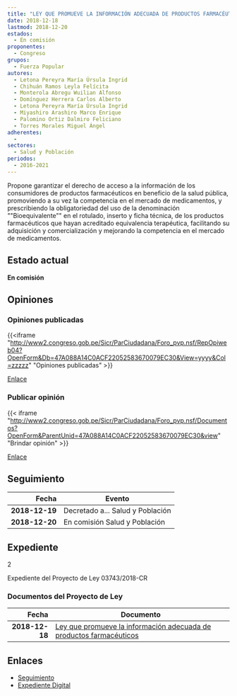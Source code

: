 ```yaml
---
title: "LEY QUE PROMUEVE LA INFORMACIÓN ADECUADA DE PRODUCTOS FARMACÉUTICOS"
date: 2018-12-18
lastmod: 2018-12-20
estados: 
  - En comisión
proponentes: 
  - Congreso
grupos: 
  - Fuerza Popular
autores: 
  - Letona Pereyra María Úrsula Ingrid
  - Chihuán Ramos Leyla Felícita
  - Monterola Abregu Wuilian Alfonso
  - Domínguez Herrera Carlos Alberto
  - Letona Pereyra María Úrsula Ingrid
  - Miyashiro Arashiro Marco Enrique
  - Palomino Ortiz Dalmiro Feliciano
  - Torres Morales Miguel Ángel
adherentes: 
  - 
sectores: 
  - Salud y Población
periodos: 
  - 2016-2021
---
```


Propone garantizar el derecho de acceso a la información de los consumidores de productos farmacéuticos en beneficio de la salud pública, promoviendo a su vez la competencia en el mercado de medicamentos, y prescribiendo la obligatoriedad del uso de la denominación ""Bioequivalente"" en el rotulado, inserto y ficha técnica, de los productos farmacéuticos que hayan acreditado equivalencia terapéutica, facilitando su adquisición y comercialización y mejorando la competencia en el mercado de medicamentos.


## Estado actual

**En comisión**

## Opiniones

### Opiniones publicadas

{{<iframe "http://www2.congreso.gob.pe/Sicr/ParCiudadana/Foro_pvp.nsf/RepOpiweb04?OpenForm&Db=47A088A14C0ACF22052583670079EC30&View=yyyy&Col=zzzzz" "Opiniones publicadas" >}}

[Enlace](http://www2.congreso.gob.pe/Sicr/ParCiudadana/Foro_pvp.nsf/RepOpiweb04?OpenForm&Db=47A088A14C0ACF22052583670079EC30&View=yyyy&Col=zzzzz)
### Publicar opinión

{{< iframe "http://www2.congreso.gob.pe/Sicr/ParCiudadana/Foro_pvp.nsf/Documentos?OpenForm&ParentUnid=47A088A14C0ACF22052583670079EC30&view" "Brindar opinión" >}}

[Enlace](http://www2.congreso.gob.pe/Sicr/ParCiudadana/Foro_pvp.nsf/Documentos?OpenForm&ParentUnid=47A088A14C0ACF22052583670079EC30&view)

## Seguimiento

| Fecha | Evento |
|------:|--------|
| **2018-12-19** | Decretado a... Salud y Población|
| **2018-12-20** | En comisión Salud y Población|


## Expediente

2

Expediente del Proyecto de Ley 03743/2018-CR


### Documentos del Proyecto de Ley

| Fecha | Documento |
|------:|--------|
| **2018-12-18** | [Ley que promueve la información adecuada de productos farmacéuticos](http://www.leyes.congreso.gob.pe/Documentos/2016_2021/Proyectos_de_Ley_y_de_Resoluciones_Legislativas/PL0374320181218.pdf) |

## Enlaces 

- [Seguimiento](http://www2.congreso.gob.pe/Sicr/TraDocEstProc/CLProLey2016.nsf/f7fff46988ca05b1052578e100829cc7/44f421f61d8d4f2e05258367006f7244?OpenDocument)
- [Expediente Digital](http://www2.congreso.gob.pe/Sicr/TraDocEstProc/CLProLey2016.nsf/f7fff46988ca05b1052578e100829cc7/44f421f61d8d4f2e05258367006f7244?OpenDocument&Click=05257FB7005EB655.eb71d0cf91d8294e05256cdf006b5706/$Body/0.1C6C)
